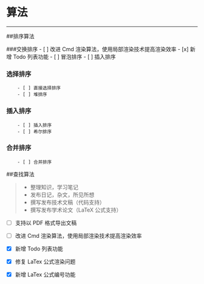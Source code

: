 # 算法
------
##排序算法

###交换排序
        - [ ] 改进 Cmd 渲染算法，使用局部渲染技术提高渲染效率
        - [x] 新增 Todo 列表功能
        - [ ] 冒泡排序
        - [ ] 插入排序
### 选择排序
        - [ ] 直接选择排序
        - [ ] 堆排序
### 插入排序
        - [ ] 插入排序
        - [ ] 希尔排序
### 合并排序
        - [ ] 合并排序

##查找算法
> * 整理知识，学习笔记
> * 发布日记，杂文，所见所想
> * 撰写发布技术文稿（代码支持）
> * 撰写发布学术论文（LaTeX 公式支持）


- [ ] 支持以 PDF 格式导出文稿
- [ ] 改进 Cmd 渲染算法，使用局部渲染技术提高渲染效率
- [x] 新增 Todo 列表功能
- [x] 修复 LaTex 公式渲染问题
- [x] 新增 LaTex 公式编号功能

